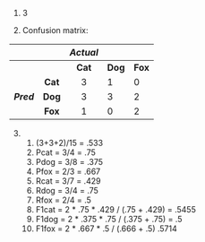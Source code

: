 1. 3

2. Confusion matrix:

|            |         | *Actual* |         |         |
| ---------- | :-----: | :------: | ------- | ------- |
|            |         | **Cat**  | **Dog** | **Fox** |
|            | **Cat** |    3     | 1       | 0       |
| ***Pred*** | **Dog** |    3     | 3       | 2       |
|            | **Fox** |    1     | 0       | 2       |
3. 
	1. (3+3+2)/15 = .533 
	2. Pcat = 3/4 = .75
	3. Pdog = 3/8 = .375
	4. Pfox = 2/3 = .667
	5. Rcat = 3/7 = .429
	6. Rdog = 3/4 = .75
	7. Rfox = 2/4 = .5
	8. F1cat = 2 * .75 * .429 / (.75 + .429) = .5455
	9. F1dog = 2 * .375 * .75 / (.375 + .75) = .5
	10. F1fox = 2 * .667 * .5 / (.666 + .5) .5714
 
